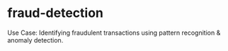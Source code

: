 # fraud-detection
Use Case: Identifying fraudulent transactions using pattern recognition &amp; anomaly detection.
